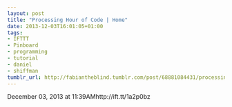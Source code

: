 ```yaml
---
layout: post
title: "Processing Hour of Code | Home"
date: 2013-12-03T16:01:05+01:00
tags:
- IFTTT
- Pinboard
- programming
- tutorial
- daniel
- shiffman
tumblr_url: http://fabiantheblind.tumblr.com/post/68881084431/processing-hour-of-code-home
---
```

December 03, 2013 at 11:39AMhttp://ift.tt/1a2p0bz
